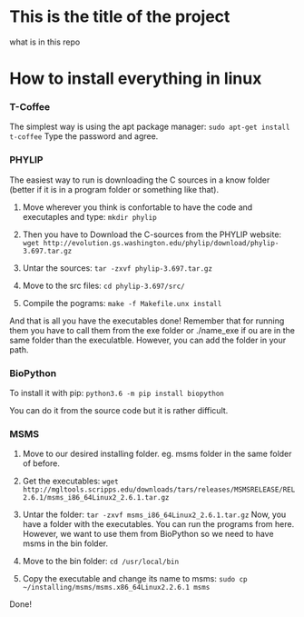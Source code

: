 # This is the title of the project

what is in this repo

# How to install everything in linux

### T-Coffee
The simplest way is using the apt package manager:
`sudo apt-get install t-coffee`
Type the password and agree.

### PHYLIP
The easiest way to run is downloading the C sources in a know folder (better if it is in a program folder or something like that).
1. Move wherever you think is confortable to have the code and executaples and type:
`mkdir phylip`

2. Then you have to Download the C-sources from the PHYLIP website:
`wget http://evolution.gs.washington.edu/phylip/download/phylip-3.697.tar.gz`

3. Untar the sources: 
`tar -zxvf phylip-3.697.tar.gz`

4. Move to the src files:
`cd phylip-3.697/src/`

5. Compile the pograms:
`make -f Makefile.unx install`

And that is all you have the executables done!
Remember that for running them you have to call them from the exe folder or ./name_exe if ou are in the same folder than the execulatble. However, you can add the folder in your path.

### BioPython
To install it with pip:
`python3.6 -m pip install biopython`

You can do it from the source code but it is rather difficult.

### MSMS
1. Move to our desired installing folder. eg. msms folder in the same folder of before.

2. Get the executables:
`wget http://mgltools.scripps.edu/downloads/tars/releases/MSMSRELEASE/REL2.6.1/msms_i86_64Linux2_2.6.1.tar.gz`

3. Untar the folder:
`tar -zxvf msms_i86_64Linux2_2.6.1.tar.gz`
Now, you have a folder with the executables. You can run the programs from here. However, we want to use them from BioPython so we need to have msms in the bin folder.

4. Move to the bin folder:
`cd /usr/local/bin`

5. Copy the executable and change its name to msms:
`sudo cp ~/installing/msms/msms.x86_64Linux2.2.6.1 msms`

Done!
